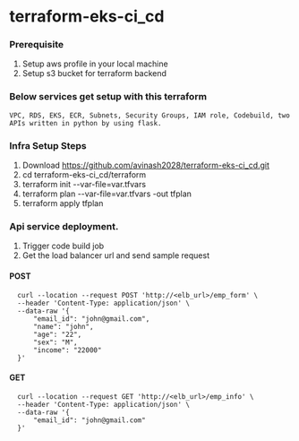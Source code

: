 # terraform-eks-ci_cd
### Prerequisite
 1. Setup aws profile in your local machine
 2. Setup s3 bucket for terraform backend
### Below services get setup with this terraform
    VPC, RDS, EKS, ECR, Subnets, Security Groups, IAM role, Codebuild, two APIs written in python by using flask. 
### Infra Setup Steps 
1. Download https://github.com/avinash2028/terraform-eks-ci_cd.git
2. cd terraform-eks-ci_cd/terraform
3. terraform init --var-file=var.tfvars
4. terraform plan --var-file=var.tfvars -out tfplan
5. terraform apply tfplan

### Api service deployment.
1. Trigger code build job
2. Get the load balancer url and send sample request

#### POST

      curl --location --request POST 'http://<elb_url>/emp_form' \
      --header 'Content-Type: application/json' \
      --data-raw '{
          "email_id": "john@gmail.com",
          "name": "john",
          "age": "22",
          "sex": "M",
          "income": "22000"
      }'

#### GET

      curl --location --request GET 'http://<elb_url>/emp_info' \
      --header 'Content-Type: application/json' \
      --data-raw '{
          "email_id": "john@gmail.com"
      }'
